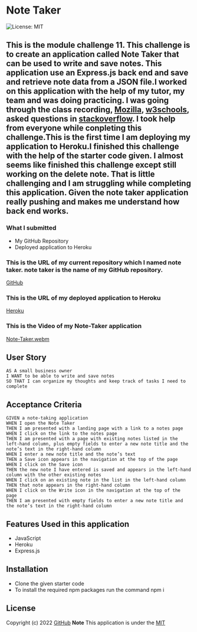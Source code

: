 # Note Taker
![License: MIT](https://img.shields.io/badge/License-MIT-yellow.svg)
## This is the module challenge 11. This challenge is to create an application called Note Taker that can be used to write and save notes. This application  use an Express.js back end and  save and retrieve note data from a JSON file.I worked on this application with the help of my tutor, my team and was doing practicing. I was going through the class recording, [Mozilla]( https://developer.mozilla.org/en-US/docs/Web/JavaScript "dev.Mozilla"), [w3schools](https://www.w3schools.com/js/ "w3Schools"), asked questions in [stackoverflow](https://stackoverflow.com "stackoverflow.com"). I took help from everyone while conpleting this challenge.This is the first time I am deploying my application to Heroku.I finished this challenge with the help of the starter code given. I almost seems like finished this challenge except still working on the delete note. That is little challenging and I am struggling while completing this application. Given the note taker application really pushing and makes me understand how back end works.

### What I submitted
* My GitHub Repository
* Deployed application to Heroku

### This is the URL of my current repository which I named note taker. note taker is the name of my GitHub repository.
[GitHub](https://github.com/jaya4ever/note-taker "GitHub Repository")

### This is the URL of my deployed application to Heroku
[Heroku](https://evening-reef-96727.herokuapp.com "Heroku app")

### This is the Video of my Note-Taker application
[Note-Taker.webm](https://user-images.githubusercontent.com/111536082/208134955-7cf888be-db97-40a0-be39-5ec0c8abf650.webm)


## User Story

```
AS A small business owner
I WANT to be able to write and save notes
SO THAT I can organize my thoughts and keep track of tasks I need to complete
```


## Acceptance Criteria

```
GIVEN a note-taking application
WHEN I open the Note Taker
THEN I am presented with a landing page with a link to a notes page
WHEN I click on the link to the notes page
THEN I am presented with a page with existing notes listed in the left-hand column, plus empty fields to enter a new note title and the note’s text in the right-hand column
WHEN I enter a new note title and the note’s text
THEN a Save icon appears in the navigation at the top of the page
WHEN I click on the Save icon
THEN the new note I have entered is saved and appears in the left-hand column with the other existing notes
WHEN I click on an existing note in the list in the left-hand column
THEN that note appears in the right-hand column
WHEN I click on the Write icon in the navigation at the top of the page
THEN I am presented with empty fields to enter a new note title and the note’s text in the right-hand column
```
## Features Used in this application
* JavaScript
* Heroku
* Express.js

## Installation 
* Clone the given starter code
* To install the required npm packages run the command npm i

## License

  Copyright (c) 2022 [GitHub](https://github.com/jaya4ever/note-taker)  **Note** This application is under the [MIT](https://MIT-license.org)

